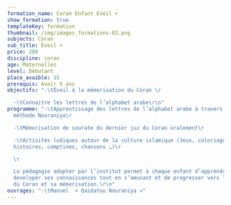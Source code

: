 ```yaml
---
formation_name: Coran Enfant Eveil +
show_formation: true
templateKey: formation
thumbnail: /img/images_formations-03.png
subjects: Coran
sub_title: Éveil +
price: 200
discipline: coran
age: Maternelles
level: Débutant
place_avaible: 15
prerequis: Avoir 5 ans
objectifs: "-\tÉveil à la mémorisation du Coran \r

  -\tConnaitre les lettres de l’alphabet arabe\r\n"
programme: "-\tApprentissage des lettres de l’alphabet arabe à travers la
  méthode Nouraniya\r

  -\tMémorisation de sourate du dernier juz du Coran oralement\r

  -\tActivités ludiques autour de la culture islamique (Jeux, coloriages,
  histoires, comptines, chansons …)\r

  \r

  La pédagogie adopter par l’institut permet à chaque enfant d’apprendre et de
  developer ses connaissances tout en s’amusant et de progresser vers la lecture
  du Coran et sa mémorisation.\r\n"
ouvrages: "-\tManuel  « Qaidatou Nouraniya »"
---
```

